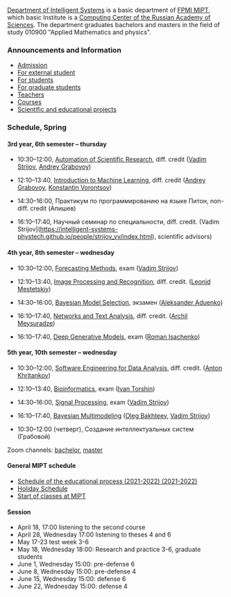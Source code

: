 [Department of Intelligent Systems](https://intelligent-systems-phystech.github.io/ru/about/) is a basic department of [FPMI MIPT](https://fpmi.mipt.ru/master/), which basic Institute is a [Computing Center of the Russian Academy of Sciences](https://www.frccsc.ru/).  The department graduates bachelors and masters in the field of study 010900 "Applied Mathematics and physics".

### Announcements and Information
- [Admission](https://intelligent-systems-phystech.github.io/ru/admission/)
- [For external student](https://intelligent-systems-phystech.github.io/ru/admission/)
- [For students](https://t.me/IS_MIPT)
- [For graduate students](https://t.me/+BpMhAW-gWlM5OThi)
- [Teachers](https://intelligent-systems-phystech.github.io/ru/people/)
- [Courses](https://intelligent-systems-phystech.github.io/ru/course/)
- [Scientific and educational projects](https://m1p.org)

### Schedule, Spring

#### 3rd year, 6th semester – thursday
* 10:30–12:00,	[Automation of Scientific Research](https://intelligent-systems-phystech.github.io/course/automation_scientific_research/index.html), diff. credit ([Vadim Strijov](https://intelligent-systems-phystech.github.io/people/strijov_vv/index.html), [Andrey Grabovoy](https://intelligent-systems-phystech.github.io/people/grabovoy_av/index.html))

* 12:10–13:40,	[Introduction to Machine Learning](https://intelligent-systems-phystech.github.io/course/introduction_machine_learning/index.html), diff. credit ([Andrey Grabovoy](https://intelligent-systems-phystech.github.io/people/grabovoy_av/index.html), [Konstantin Vorontsov](https://intelligent-systems-phystech.github.io/people/vorontsov_kv/index.html))

* 14:30–16:00,	Практикум по программированию на языке Питон, non-diff. credit (Апишев)

* 16:10–17:40,	Научный семинар по специальности, diff. credit. (Vadim Strijov](https://intelligent-systems-phystech.github.io/people/strijov_vv/index.html), scientific advisors)

#### 4th year, 8th semester – wednesday

- 10:30–12:00,	[Forecasting Methods](https://intelligent-systems-phystech.github.io/course/forecasting_methods/index.html), exam ([Vadim Strijov](https://intelligent-systems-phystech.github.io/people/strijov_vv/index.html))

- 12:10–13:40,	[Image Processing and Recognition](https://intelligent-systems-phystech.github.io/course/image_processing_recognition/index.html), diff. credit. ([Leonid Mestetskiy](https://intelligent-systems-phystech.github.io/people/mestetskiy_lm/index.html))

- 14:30–16:00,	[Bayesian Model Selection](https://intelligent-systems-phystech.github.io/course/bayesian_model_selection/index.html), экзамен ([Aleksander Aduenko](https://intelligent-systems-phystech.github.io/people/aduenko_aa/index.html))

- 16:10–17:40, [Networks and Text Analysis](https://intelligent-systems-phystech.github.io/course/networks_text_analysis/index.html), diff. credit. ([Archil Meysuradze](https://intelligent-systems-phystech.github.io/people/meysuradze_ai/index.html))

- 16:10–17:40,	[Deep Generative Models](https://intelligent-systems-phystech.github.io/course/deep_generative_models/index.html), exam ([Roman Isachenko](https://intelligent-systems-phystech.github.io/people/isachenko_rv/index.html))

#### 5th year, 10th semester – wednesday

- 10:30–12:00, [Software Engineering for Data Analysis](https://intelligent-systems-phystech.github.io/course/software_engineering_data_analysis/index.html), diff. credit. ([Anton Khritankov](https://intelligent-systems-phystech.github.io/people/khritankov_as/index.html)) 

- 12:10–13:40,	[Bioinformatics](https://intelligent-systems-phystech.github.io/course/bioinformatics/index.html), exam ([Ivan Torshin](https://intelligent-systems-phystech.github.io/people/torshin_iy/index.html))

- 14:30–16:00,	[Signal Processing](https://intelligent-systems-phystech.github.io/course/signal_processing/index.html), exam ([Vadim Strijov](https://intelligent-systems-phystech.github.io/people/strijov_vv/index.html))

- 16:10–17:40, [Bayesian Multimodeling](https://intelligent-systems-phystech.github.io/course/bayesian_multimodeling/index.html) ([Oleg Bakhteev](https://intelligent-systems-phystech.github.io/people/bakhteev_oy/index.html), [Vadim Strijov](https://intelligent-systems-phystech.github.io/people/strijov_vv/index.html))

- 10:30–12:00 (четверг),	Создание интеллектуальных систем (Грабовой) 

Zoom channels: [bachelor](m1p.org/go_zoom), [master](m1p.org/go_zoom2)

#### General MIPT schedule
- [Schedule of the educational process (2021-2022) (2021-2022)](https://mipt.ru/upload/medialibrary/bda/grafik-uch.-protsessa-_n-2263_1-ot-24.08.2021_.pdf)
- [Holiday Schedule](https://mipt.ru/upload/medialibrary/9b5/prikaz-n-2982_1-ot-30.12.2020.docx)
- [Start of classes at MIPT](https://mipt.ru/upload/medialibrary/0ff/grafik-uchebnykh-zanyatiy.pdf)

#### Session
- April 18, 17:00 listening to the second course
- April 28, Wednesday 17:00 listening to theses 4 and 6
- May 17-23 test week 3-6
- May 18, Wednesday 18:00: Research and practice 3-6, graduate students
- June 1, Wednesday 15:00: pre-defense 6
- June 8, Wednesday 15:00: pre-defense 4
- June 15, Wednesday 15:00: defense 6
- June 22, Wednesday 15:00: defense 4
